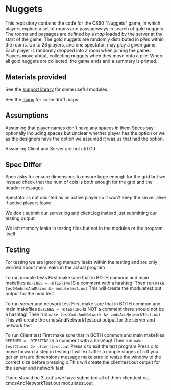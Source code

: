 # Nuggets

This repository contains the code for the CS50 "Nuggets" game, in which players explore a set of rooms and passageways in search of gold nuggets.
The rooms and passages are defined by a *map* loaded by the server at the start of the game.
The gold nuggets are randomly distributed in *piles* within the rooms.
Up to 26 players, and one spectator, may play a given game.
Each player is randomly dropped into a room when joining the game.
Players move about, collecting nuggets when they move onto a pile.
When all gold nuggets are collected, the game ends and a summary is printed.

## Materials provided

See the [support library](support/README.md) for some useful modules.

See the [maps](maps/README.md) for some draft maps.

## Assumptions

Assuming that player names don't have any spaces in them
Specs say optionally including spaces but unclear whether player has the option or we as the designers have the option
we assumed it was us that had the option.

Assuming Client and Server are not ctrl Cd

## Spec Differ

Spec asks for ensure dimensions to ensure large enough for the grid but we instead check that the num of cols is both enough
for the grid and the header messages

Spectator is not counted as an active player so it won't keep the server alive if active players leave

We don't submit our server.log and client.log instead just submitting our testing output

We left memory leaks in testing files but not in the modules or the program itself

## Testing

For testing we are ignoring memory leaks within the testing and are only worried about mem
leaks in the actual program

To run module tests
    First make sure that in BOTH common and main makefiles
        `DEFINES = -DTESTING` IS a comment with a hashtag!
    Then run
        `make testModuleAndMains &> moduletest.out`
    This will create the moduletest.out output for the mod test

To run server and network test
    First make sure that in BOTH common and main makefiles
        `DEFINES = -DTESTING` is NOT a comment there should not be a hashtag!
    Then run
        `make testCmdsAndNetwork &> cmdsAndNetworkTest.out`
    This will create the cmdsAndNetworkTest.out output for the server and network test

To run Client test
    First make sure that in BOTH common and main makefiles
        `DEFINES = -DTESTING` IS a comment with a hashtag!
    Then run
        `make testClient 2> clienttest.out`
    Press x to exit the test program
    Press c to move forward a step in testing
        It will exit after a couple stages of c
    If you get an ensure dimensions message make sure to resize the window to the correct size before pressing c
    This will create the clienttest.out output for the server and network test

There should be 3 .out's we have submitted all of them
clienttest.out
cmdsAndNetworkTest.out
moduletest.out

